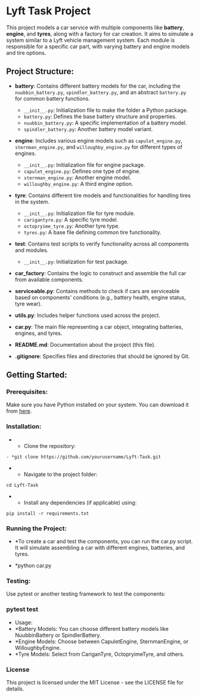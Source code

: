 # Lyft Task Project

This project models a car service with multiple components like **battery**, **engine**, and **tyres**, along with a factory for car creation. It aims to simulate a system similar to a Lyft vehicle management system. Each module is responsible for a specific car part, with varying battery and engine models and tire options.

## Project Structure:

- **battery**: Contains different battery models for the car, including the `nuubbin_battery.py`, `spindler_battery.py`, and an abstract `battery.py` for common battery functions.
  - `__init__.py`: Initialization file to make the folder a Python package.
  - `battery.py`: Defines the base battery structure and properties.
  - `nuubbin_battery.py`: A specific implementation of a battery model.
  - `spindler_battery.py`: Another battery model variant.
  
- **engine**: Includes various engine models such as `capulet_engine.py`, `sternman_engine.py`, and `willoughby_engine.py` for different types of engines.
  - `__init__.py`: Initialization file for engine package.
  - `capulet_engine.py`: Defines one type of engine.
  - `sternman_engine.py`: Another engine model.
  - `willoughby_engine.py`: A third engine option.

- **tyre**: Contains different tire models and functionalities for handling tires in the system.
  - `__init__.py`: Initialization file for tyre module.
  - `carigantyre.py`: A specific tyre model.
  - `octopryime_tyre.py`: Another tyre type.
  - `tyres.py`: A base file defining common tire functionality.

- **test**: Contains test scripts to verify functionality across all components and modules.
  - `__init__.py`: Initialization for test package.
  
- **car_factory**: Contains the logic to construct and assemble the full car from available components.

- **serviceable.py**: Contains methods to check if cars are serviceable based on components' conditions (e.g., battery health, engine status, tyre wear).

- **utils.py**: Includes helper functions used across the project.

- **car.py**: The main file representing a car object, integrating batteries, engines, and tyres.

- **README.md**: Documentation about the project (this file).

- **.gitignore**: Specifies files and directories that should be ignored by Git.

## Getting Started:

### Prerequisites:
Make sure you have Python installed on your system. You can download it from [here](https://www.python.org/downloads/).

### Installation:

- * Clone the repository:
```
- *git clone https://github.com/yourusername/Lyft-Task.git
```

- * Navigate to the project folder:
```
cd Lyft-Task
```
- * Install any dependencies (if applicable) using:
```
pip install -r requirements.txt
```

### Running the Project:
- *To create a car and test the components, you can run the car.py script. It will simulate assembling a car with different engines, batteries, and tyres.

- *python car.py
 ### Testing:
Use pytest or another testing framework to test the components:

 ### pytest test
- Usage:
- *Battery Models: You can choose different battery models like NuubbinBattery or SpindlerBattery.
- *Engine Models: Choose between CapuletEngine, SternmanEngine, or WilloughbyEngine.
- *Tyre Models: Select from CariganTyre, OctopryimeTyre, and others.
 ### License
This project is licensed under the MIT License - see the LICENSE file for details.
